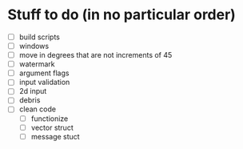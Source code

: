 # Stuff to do (in no particular order)

- [ ] build scripts
- [ ] windows
- [ ] move in degrees that are not increments of 45
- [ ] watermark
- [ ] argument flags
- [ ] input validation
- [ ] 2d input
- [ ] debris
- [ ] clean code
    - [ ] functionize
    - [ ] vector struct
    - [ ] message stuct
